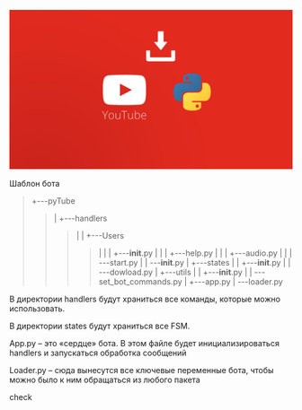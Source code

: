 
![1](https://github.com/Al3n-dev/youtbot/blob/master/ytb_pyt.jpg)












Шаблон бота

> +---pyTube
>> |  +---handlers
>>> |  |   +---Users
>>>> |  |   |   +---__init__.py
>>>> |  |   |   +---help.py
>>>> |  |   |   +---audio.py
>>>> |  |   |   \---start.py
>>> |  |   \---__init__.py
>> |   +---states
>>> |   |  +---__init__.py
>>>|    |  \---dowload.py
>> |   +---utils
>>> |   |  +---__init__.py
>>> |   |   \---set_bot_commands.py
>> |  +---app.py
>> |  \---loader.py

В директории handlers будут храниться все команды, которые можно использовать.

В директории states будут храниться все FSM.

App.py – это «сердце» бота. В этом файле будет инициализироваться handlers и запускаться обработка сообщений

Loader.py – сюда вынесутся все ключевые переменные бота, чтобы можно было к ним обращаться из любого пакета

check
